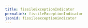 ```yaml
---
title: fissileExceptionIndicator
permalink: fissileExceptionIndicator
jsonid: fissileexceptionindicator
---
```

